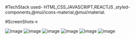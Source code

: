 #TechStack used- HTML,CSS,JAVASCRIPT,REACTJS ,styled-components,@mui/icons-material,@mui/material.

#ScreenShots->

![image](https://user-images.githubusercontent.com/108413276/186385052-7c1e3783-a9fa-45df-8275-d0983ff62729.png)
![image](https://user-images.githubusercontent.com/108413276/186385076-dd73974c-3049-442f-b568-2e1c21db3ae4.png)
![image](https://user-images.githubusercontent.com/108413276/186385101-d442ec6d-8eaa-4cc9-accd-077cac3b10bd.png)
![image](https://user-images.githubusercontent.com/108413276/186385132-9cef3bfc-581f-44c1-8076-3be2575848e8.png)
![image](https://user-images.githubusercontent.com/108413276/186385177-e8acec39-028c-4493-8e69-10c9b565227e.png)
![image](https://user-images.githubusercontent.com/108413276/186385205-5751fe35-efd0-4f1b-aa9d-2fe11dcf2897.png)
